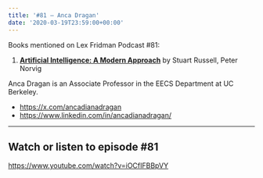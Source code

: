 ```yaml
---
title: '#81 – Anca Dragan'
date: '2020-03-19T23:59:00+00:00'
---
```


Books mentioned on Lex Fridman Podcast #81:

1. <b><a href="https://amzn.to/3AFks1o" target="_blank" rel="sponsored noopener noreferrer">Artificial Intelligence: A Modern Approach</a></b> by Stuart Russell, Peter Norvig

<!--more-->

Anca Dragan is an Associate Professor in the EECS Department at UC Berkeley.

- <a href="https://x.com/ancadianadragan" target="_blank">https://x.com/ancadianadragan</a>
- <a href="https://www.linkedin.com/in/ancadianadragan/" target="_blank">https://www.linkedin.com/in/ancadianadragan/</a>

- - - - - -

## Watch or listen to episode #81

<https://www.youtube.com/watch?v=iOCfIFBBpVY>